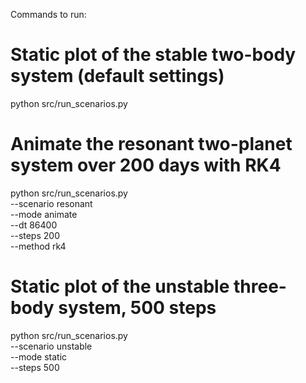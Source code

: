 Commands to run:

# Static plot of the stable two-body system (default settings)
python src/run_scenarios.py

# Animate the resonant two-planet system over 200 days with RK4
python src/run_scenarios.py \
  --scenario resonant \
  --mode animate \
  --dt 86400 \
  --steps 200 \
  --method rk4

# Static plot of the unstable three-body system, 500 steps
python src/run_scenarios.py \
  --scenario unstable \
  --mode static \
  --steps 500